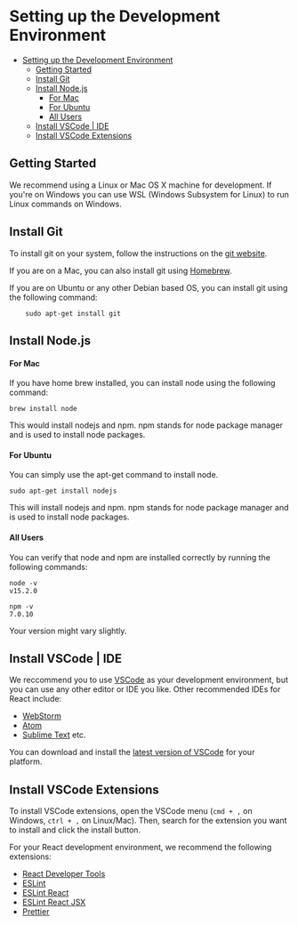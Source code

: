 # Setting up the Development Environment

- [Setting up the Development Environment](#setting-up-the-development-environment)
  - [Getting Started](#getting-started)
  - [Install Git](#install-git)
  - [Install Node.js](#install-nodejs)
      - [For Mac](#for-mac)
      - [For Ubuntu](#for-ubuntu)
      - [All Users](#all-users)
  - [Install VSCode | IDE](#install-vscode--ide)
  - [Install VSCode Extensions](#install-vscode-extensions)

## Getting Started

We recommend using a Linux or Mac OS X machine for development. If you're on Windows you can use WSL (Windows Subsystem for Linux) to run Linux commands on Windows. 

## Install Git

To install git on your system, follow the instructions on the [git website](https://git-scm.com/downloads).

If you are on a Mac, you can also install git using [Homebrew](https://brew.sh/).

If you are on Ubuntu or any other Debian based OS, you can install git using the following command:

``` 
    sudo apt-get install git 
```


## Install Node.js

#### For Mac

If you have home brew installed, you can install node using the following command:

    brew install node

This would install nodejs and npm. npm stands for node package manager and is used to install node packages.

#### For Ubuntu

You can simply use the apt-get command to install node.

    sudo apt-get install nodejs

This will install nodejs and npm. npm stands for node package manager and is used to install node packages.

#### All Users

You can verify that node and npm are installed correctly by running the following commands:

    node -v
    v15.2.0

    npm -v
    7.0.10

Your version might vary slightly.

## Install VSCode | IDE

We reccommend you to use [VSCode](https://code.visualstudio.com/) as your development environment, but you can use any other editor or IDE you like. Other recommended IDEs for React include:  
- [WebStorm](https://www.jetbrains.com/webstorm/)
- [Atom](https://atom.io/)
- [Sublime Text](https://www.sublimetext.com/) etc.

You can download and install the [latest version of VSCode](https://code.visualstudio.com/Download) for your platform.


## Install VSCode Extensions

To install VSCode extensions, open the VSCode menu (`cmd + ,` on Windows, `ctrl + ,` on Linux/Mac). Then, search for the extension you want to install and click the install button.

For your React development environment, we recommend the following extensions:
- [React Developer Tools](https://marketplace.visualstudio.com/items?itemName=ms-vscode.react-developer-tools)
- [ESLint](https://marketplace.visualstudio.com/items?itemName=dbaeumer.vscode-eslint)
- [ESLint React](https://marketplace.visualstudio.com/items?itemName=dbaeumer.vscode-eslint-react)
- [ESLint React JSX](https://marketplace.visualstudio.com/items?itemName=dbaeumer.vscode-eslint-react-jsx)
- [Prettier](https://marketplace.visualstudio.com/items?itemName=esbenp.prettier-vscode)

